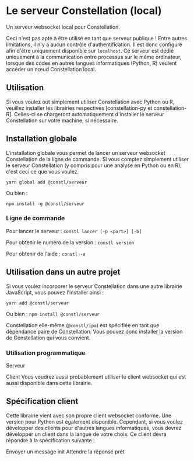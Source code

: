 # Le serveur Constellation (local)
Un serveur websocket local pour Constellation.

Ceci n'est pas apte à être utilisé en tant que serveur publique ! Entre autres
limitations, il n'y a aucun contrôle d'authentification. Il est donc configuré
afin d'être uniquement disponible sur `localhost`. Ce serveur est dédié
uniquement à la communication entre processus sur le même ordinateur, lorsque
des codes en autres langues informatiques (Python, R) veulent accéder un nœud
Constellation local.

## Utilisation
Si vous voulez out simplement utiliser Constellation avec Python ou R, veuillez
installer les librairies respectives [constellation-py et constellation-R].
Celles-ci se chargeront automatiquement d'installer le serveur Constellation
sur votre machine, si nécessaire.

## Installation globale
L'installation globale vous permet de lancer un serveur websocket Constellation
de la ligne de commande.
Si vous comptez simplement utiliser le serveur Constellation (y compris pour une
analyse en Python ou en R), c'est ceci ce que vous voulez.

`yarn global add @constl/serveur`

Ou bien :

`npm install -g @constl/serveur`

### Ligne de commande
Pour lancer le serveur :
`constl lancer [-p <port>] [-b]`

Pour obtenir le numéro de la version :
`constl version`

Pour obtenir de l'aide :
`constl -a`

## Utilisation dans un autre projet
Si vous voulez incorporer le serveur Constellation dans une autre librairie
JavaScript, vous pouvez l'installer ainsi :

`yarn add @constl/serveur`

Ou bien :
`npm install @constl/serveur`

Constellation elle-même (`@constl/ipa`) est spécifiée en tant que dépendance
paire de Constellation. Vous pouvez donc installer la version de Constellation
qui vous convient.

### Utilisation programmatique

Serveur

Client
Vous voudrez aussi probablement utiliser le client websocket qui est aussi disponible
dans cette librairie.

## Spécification client
Cette librairie vient avec son propre client websocket conforme. Une version
pour Python est également disponible. Cependant, si vous voulez développer
des clients pour d'autres langues informatiques, vous devrez développer
un client dans la langue de votre choix. Ce client devra répondre à la
spécification suivante :

Envoyer un message init
Attendre la réponse prêt
